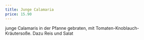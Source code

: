 ```yaml
---
title: Junge Calamaria
price: 15.90
---
```


junge Calamaris in der Pfanne gebraten, mit Tomaten-Knoblauch-Kräutersoße.
Dazu Reis und Salat

